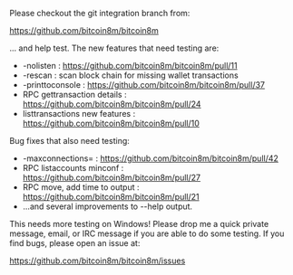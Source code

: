 Please checkout the git integration branch from:

https://github.com/bitcoin8m/bitcoin8m

... and help test.  The new features that need testing are:

* -nolisten : https://github.com/bitcoin8m/bitcoin8m/pull/11
* -rescan : scan block chain for missing wallet transactions
* -printtoconsole : https://github.com/bitcoin8m/bitcoin8m/pull/37
* RPC gettransaction details : https://github.com/bitcoin8m/bitcoin8m/pull/24
* listtransactions new features : https://github.com/bitcoin8m/bitcoin8m/pull/10

Bug fixes that also need testing:

* -maxconnections= : https://github.com/bitcoin8m/bitcoin8m/pull/42
* RPC listaccounts minconf : https://github.com/bitcoin8m/bitcoin8m/pull/27
* RPC move, add time to output : https://github.com/bitcoin8m/bitcoin8m/pull/21
* ...and several improvements to --help output.

This needs more testing on Windows!  Please drop me a quick private message, email, or IRC message if you are able to do some testing.  If you find bugs, please open an issue at:

https://github.com/bitcoin8m/bitcoin8m/issues
